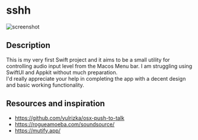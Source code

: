 # sshh

![screenshot](images/ssh.jpg)

## Description

This is my very first Swift project and it aims to be a small utility for controlling audio input level from the Macos Menu bar.
I am struggling using SwiftUI and Appkit without much preparation.    
I'd really appreciate your help in completing the app with a decent design and basic working functionality.

## Resources and inspiration

* https://github.com/yulrizka/osx-push-to-talk
* https://rogueamoeba.com/soundsource/
* https://mutify.app/
